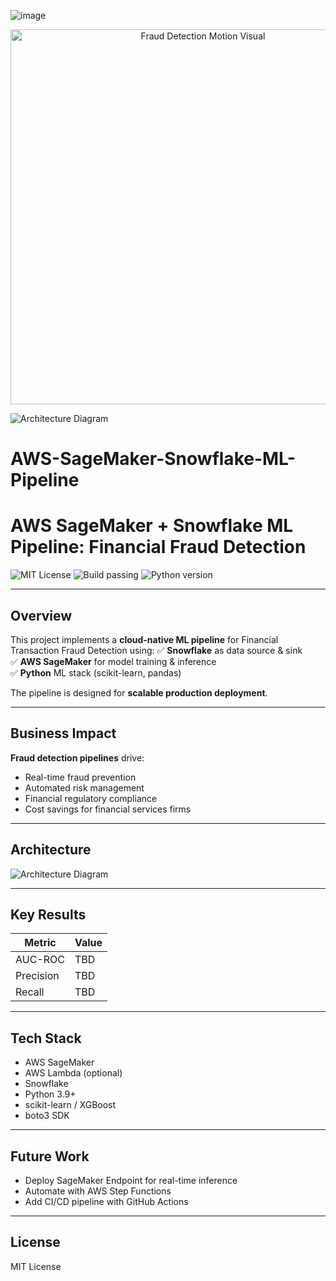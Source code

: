 ![image](https://github.com/user-attachments/assets/b25c16f6-a2d0-48ff-8b99-1626f4a19394)






<p align="center">
  <img src="docs/fraud_detection_animation.gif" alt="Fraud Detection Motion Visual" width="600"/>
</p>


![Architecture Diagram](docs/architecture.png)


# AWS-SageMaker-Snowflake-ML-Pipeline
# AWS SageMaker + Snowflake ML Pipeline: Financial Fraud Detection

![MIT License](https://img.shields.io/badge/license-MIT-green.svg)
![Build passing](https://img.shields.io/github/actions/workflow/status/Trojan3877/AWS-SageMaker-Snowflake-ML-Pipeline/ci.yml?branch=main)
![Python version](https://img.shields.io/badge/python-3.9%2B-blue)

---

## Overview

This project implements a **cloud-native ML pipeline** for Financial Transaction Fraud Detection using:
✅ **Snowflake** as data source & sink  
✅ **AWS SageMaker** for model training & inference  
✅ **Python** ML stack (scikit-learn, pandas)  

The pipeline is designed for **scalable production deployment**.

---

## Business Impact

**Fraud detection pipelines** drive:
- Real-time fraud prevention  
- Automated risk management  
- Financial regulatory compliance  
- Cost savings for financial services firms  

---

## Architecture

![Architecture Diagram](docs/architecture.png)

---

## Key Results

| Metric | Value |
|--------|-------|
| AUC-ROC | TBD |
| Precision | TBD |
| Recall | TBD |

---

## Tech Stack

- AWS SageMaker  
- AWS Lambda (optional)  
- Snowflake  
- Python 3.9+  
- scikit-learn / XGBoost  
- boto3 SDK  

---

## Future Work

- Deploy SageMaker Endpoint for real-time inference  
- Automate with AWS Step Functions  
- Add CI/CD pipeline with GitHub Actions  

---

## License

MIT License

